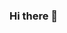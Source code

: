 ### Hi there 👋

<!--
**olayinkags/Olayinkags** is a ✨ _special_ ✨ repository because its `README.md` (this file) appears on your GitHub profile.

Title: Experienced Data Scientist and Analyst | Expert in SQL, Python, PowerBI, and Tableau | Deep Learning and Machine Learning Enthusiast

Greetings,

I am a seasoned Data Scientist and Analyst with a rich skill set encompassing SQL, Python, R, SSIS (ETL), Tableau, PowerBI, Excel, and Google Sheets. My focus is on delivering actionable insights from complex datasets, driving data-driven decision-making for businesses. With a robust background in dynamic business environments, I bring technical prowess, analytical acumen, and an unwavering commitment to achieving outstanding results.

**Core Competencies:**
✅ Agile Methodologies: Adaptability and flexibility in dynamic project environments
✅ Effective Communication: Proficient in conveying complex ideas and data insights to diverse stakeholders.
✅ Process documentation: Experienced in creating clear, reproducible, and efficient workflows.
✅ Data Analysis: Demonstrated ability to uncover meaningful patterns and generate actionable insights.
✅ Quality Control: Meticulous attention to detail is required to ensure data accuracy and reliability.
✅ KPI Metrics Reporting: Proficient in creating reports highlighting key performance indicators.
✅ Financial Statements Analysis: Capable of deriving valuable insights from financial data for decision-making.
✅ Leadership: Proven track record of assuming leadership roles and driving successful project outcomes.
✅ Project Management: Skilled in managing projects, ensuring timely delivery, and meeting objectives.
✅ Data Visualizations: Expertise in crafting visually appealing and informative dashboards
✅ Data Presentation and Report Writing: Strong ability to present complex findings concisely.

Technical Expertise:
✅ SQL: Proficient in querying, data manipulation, and database management.
✅ Python: Skilled in utilizing Python for data analysis, automation, and machine learning tasks.
✅ R: Experienced in R programming for statistical analysis and data visualization.
✅ Tableau/PowerBI/Looker: Proficient in creating interactive visualizations and dashboards.
✅ Deep Learning and Machine Learning: Enthusiastic about leveraging TensorFlow, Keras, and advanced ML techniques.
✅ Feature Scaling and Dimension Reduction: Expertise in optimizing models for enhanced performance
✅ Microsoft Excel: advanced proficiency in pivot tables, Power Query, functions, and formulas.
✅ Google Sheets: Proficient in leveraging Google Sheets for data analysis, collaboration, and automation.
✅ Microsoft Office Tools: Efficient in Word, Access, and PowerPoint for data documentation and presentation.
✅ Email and Collaboration: Experienced in using Gmail, Outlook, and collaboration tools like Meet and Zoom.
If you seek a professional with these skills, don't hesitate to reach out. I am eager to discuss your specific requirements and showcase how my expertise can contribute to your success.

Best regards,

Annette






